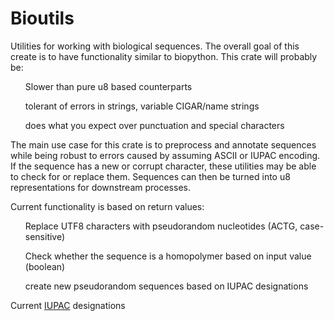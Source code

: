 # Bioutils
Utilities for working with biological sequences. The overall goal of this create is to have functionality similar to biopython. This crate will probably be:

  <ul>Slower than pure u8 based counterparts </ul>
  <ul>tolerant of errors in strings, variable CIGAR/name strings </ul>
  <ul>does what you expect over punctuation and special characters </ul>


The main use case for this crate is to preprocess and annotate sequences while being robust to errors caused by assuming ASCII or IUPAC encoding. If the sequence has a new or corrupt character, these utilities may be able to check for or replace them. Sequences can then be turned into u8 representations for downstream processes.

Current functionality is based on return values: 

  <ul>Replace UTF8 characters with pseudorandom nucleotides (ACTG, case-sensitive)</ul>
  <ul>Check whether the sequence is a homopolymer based on input value (boolean) </ul>
  <ul>create new pseudorandom sequences based on IUPAC designations </ul>
  
Current [IUPAC](https://www.bioinformatics.org/sms/iupac.html) designations
